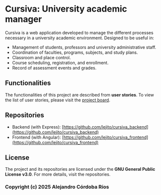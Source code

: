# Cursiva: University academic manager

Cursiva is a web application developed to manage the different processes necessary in a university academic environment. Designed to be useful in:

- Management of students, professors and university administrative staff.
- Coordination of faculties, programs, subjects, and study plans.
- Classroom and place control.
- Course scheduling, registration, and enrollment.
- Record of assessment events and grades.

## Functionalities

The functionalities of this project are described from **user stories**. To view the list of user stories, please visit the [project board](https://github.com/users/lejito/projects/4/views/1).

## Repositories

- Backend (with Express): [https://github.com/lejito/cursiva_backend](https://github.com/lejito/cursiva_backend)
- Frontend (with Angular): [https://github.com/lejito/cursiva_frontend](https://github.com/lejito/cursiva_frontend)

## License

The project and its repositories are licensed under the **GNU General Public License v3.0**. For more details, visit the repositories.

### Copyright (c) 2025 Alejandro Córdoba Ríos
